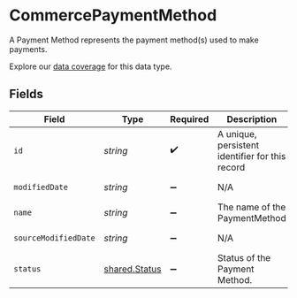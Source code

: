 # CommercePaymentMethod

A Payment Method represents the payment method(s) used to make payments.

Explore our [data coverage](https://knowledge.codat.io/supported-features/commerce?view=tab-by-data-type&dataType=commerce-paymentMethods) for this data type.


## Fields

| Field                                                 | Type                                                  | Required                                              | Description                                           | Example                                               |
| ----------------------------------------------------- | ----------------------------------------------------- | ----------------------------------------------------- | ----------------------------------------------------- | ----------------------------------------------------- |
| `id`                                                  | *string*                                              | :heavy_check_mark:                                    | A unique, persistent identifier for this record       | 13d946f0-c5d5-42bc-b092-97ece17923ab                  |
| `modifiedDate`                                        | *string*                                              | :heavy_minus_sign:                                    | N/A                                                   | 2022-10-23T00:00:00.000Z                              |
| `name`                                                | *string*                                              | :heavy_minus_sign:                                    | The name of the PaymentMethod                         | Alipay                                                |
| `sourceModifiedDate`                                  | *string*                                              | :heavy_minus_sign:                                    | N/A                                                   | 2022-10-23T00:00:00.000Z                              |
| `status`                                              | [shared.Status](../../../sdk/models/shared/status.md) | :heavy_minus_sign:                                    | Status of the Payment Method.                         |                                                       |